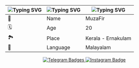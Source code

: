 | ![Typing SVG](https://readme-typing-svg.herokuapp.com/?lines=𝐄𝐌𝐎𝐉𝐈 ) | ![Typing SVG](https://readme-typing-svg.herokuapp.com/?lines=𝐃𝐄𝐓𝐀𝐈𝐋𝐒 ) | ![Typing SVG](https://readme-typing-svg.herokuapp.com/?lines=𝐈𝐍𝐅𝐎 ) |
| ---- | ---- | ---- |
| 🤵 | Name | MuzaFir |
| 🗓️ | Age | 20 |
| 🏞️ | Place | Kerala - Ernakulam |
| 📣 | Language | Malayalam |



 <p align="center"> 
     <a href="https://t.me/inbliz">
       <img src="https://img.shields.io/badge/Telegram-1f98d3?style=for-the-badge&logo=Telegram&logoColor=white"
   alt="Telegram Badges"/> 
     </a>
     <a href="https://instagram.com/muzafir____?igshid=YmMyMTA2M2Y=">
       <img src="https://img.shields.io/badge/Instagram-800e56?style=for-the-badge&logo=instagram&logoColor=white"
   alt="Instagram Badge"/>
     </p>
